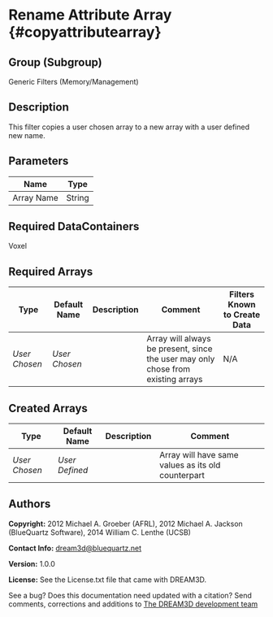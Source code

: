 Rename Attribute Array {#copyattributearray}
==============================

## Group (Subgroup) ##
Generic Filters (Memory/Management)

## Description ##
This filter copies a user chosen array to a new array with a user defined new name.

## Parameters ##

| Name | Type |
|------|------|
| Array Name | String |

## Required DataContainers ##
Voxel

## Required Arrays ##

| Type | Default Name | Description | Comment | Filters Known to Create Data |
|------|--------------|-------------|---------|-----|
| *User Chosen* | *User Chosen* |  | Array will always be present, since the user may only chose from existing arrays | N/A |


## Created Arrays ##

| Type | Default Name | Description | Comment |
|------|--------------|-------------|---------|
| *User Chosen* | *User Defined* | | Array will have same values as its old counterpart |





## Authors ##

**Copyright:** 2012 Michael A. Groeber (AFRL), 2012 Michael A. Jackson (BlueQuartz Software), 2014 William C. Lenthe (UCSB)

**Contact Info:** dream3d@bluequartz.net

**Version:** 1.0.0

**License:**  See the License.txt file that came with DREAM3D.



See a bug? Does this documentation need updated with a citation? Send comments, corrections and additions to [The DREAM3D development team](mailto:dream3d@bluequartz.net?subject=Documentation%20Correction)


